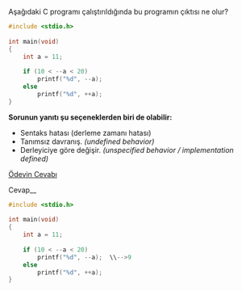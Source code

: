 Aşağıdaki C programı çalıştırıldığında bu programın çıktısı ne olur?

```c
#include <stdio.h>
 
int main(void)
{
	int a = 11;
 
	if (10 < --a < 20)
		printf("%d", --a);
	else
		printf("%d", ++a);
}
```


__Sorunun yanıtı şu seçeneklerden biri de olabilir:__</br>
+ Sentaks hatası (derleme zamanı hatası)
+ Tanımsız davranış. _(undefined behavior)_
+ Derleyiciye göre değişir. _(unspecified behavior / implementation defined)_

[Ödevin Cevabı](https://youtu.be/3ZF3pD2BIYo)

Cevap__

```c
#include <stdio.h>
 
int main(void)
{
	int a = 11;
 
	if (10 < --a < 20)
		printf("%d", --a);  \\-->9
	else
		printf("%d", ++a);
}
```
